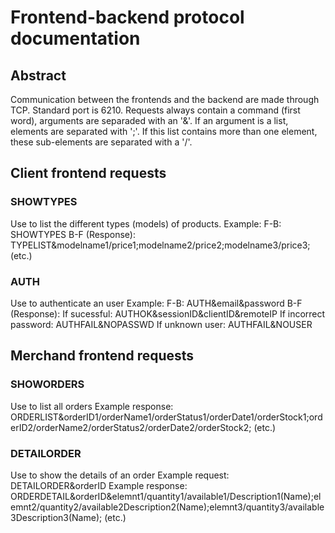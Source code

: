 # Frontend-backend protocol documentation
## Abstract
Communication between the frontends and the backend are made through TCP. Standard port is 6210.
Requests always contain a command (first word), arguments are separaded with an '&'.
If an argument is a list, elements are separated with ';'. If this list contains more than one element, these sub-elements are separated with a '/'.
## Client frontend requests
### SHOWTYPES
Use to list the different types (models) of products.
Example:
  F-B: SHOWTYPES
  B-F (Response): TYPELIST&modelname1/price1;modelname2/price2;modelname3/price3; (etc.) 
### AUTH
Use to authenticate an user
Example:
  F-B: AUTH&email&password
  B-F (Response):
  If sucessful: AUTHOK&sessionID&clientID&remoteIP
  If incorrect password: AUTHFAIL&NOPASSWD
  If unknown user: AUTHFAIL&NOUSER
## Merchand frontend requests
### SHOWORDERS
Use to list all orders
Example response: ORDERLIST&orderID1/orderName1/orderStatus1/orderDate1/orderStock1;orderID2/orderName2/orderStatus2/orderDate2/orderStock2; (etc.)
### DETAILORDER
Use to show the details of an order
Example request: DETAILORDER&orderID
Example response: ORDERDETAIL&orderID&elemnt1/quantity1/available1/Description1(Name);elemnt2/quantity2/available2Description2(Name);elemnt3/quantity3/available3Description3(Name); (etc.)
